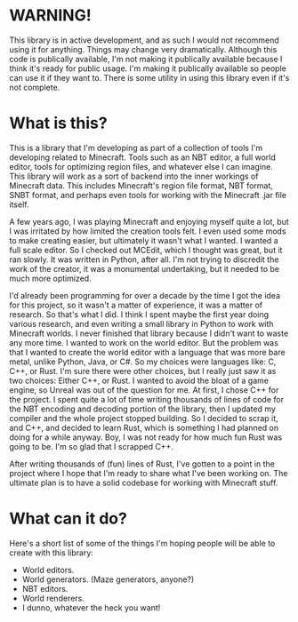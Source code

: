 # WARNING!

This library is in active development, and as such I would not recommend using it for anything. Things may change very dramatically. Although this code is publically available, I'm not making it publically available because I think it's ready for public usage. I'm making it publically available so people can use it if they want to. There is some utility in using this library even if it's not complete.

# What is this?

This is a library that I'm developing as part of a collection of tools I'm developing related to Minecraft. Tools such as an NBT editor, a full world editor, tools for optimizing region files, and whatever else I can imagine. This library will work as a sort of backend into the inner workings of Minecraft data. This includes Minecraft's region file format, NBT format, SNBT format, and perhaps even tools for working with the Minecraft .jar file itself.

A few years ago, I was playing Minecraft and enjoying myself quite a lot, but I was irritated by how limited the creation tools felt. I even used some mods to make creating easier, but ultimately it wasn't what I wanted. I wanted a full scale editor. So I checked out MCEdit, which I thought was great, but it ran slowly. It was written in Python, after all. I'm not trying to discredit the work of the creator, it was a monumental undertaking, but it needed to be much more optimized.

I'd already been programming for over a decade by the time I got the idea for this project, so it wasn't a matter of experience, it was a matter of research. So that's what I did. I think I spent maybe the first year doing various research, and even writing a small library in Python to work with Minecraft worlds. I never finished that library because I didn't want to waste any more time. I wanted to work on the world editor. But the problem was that I wanted to create the world editor with a language that was more bare metal, unlike Python, Java, or C#. So my choices were languages like: C, C++, or Rust. I'm sure there were other choices, but I really just saw it as two choices: Either C++, or Rust. I wanted to avoid the bloat of a game engine, so Unreal was out of the question for me. At first, I chose C++ for the project. I spent quite a lot of time writing thousands of lines of code for the NBT encoding and decoding portion of the library, then I updated my compiler and the whole project stopped building. So I decided to scrap it, and C++, and decided to learn Rust, which is something I had planned on doing for a while anyway. Boy, I was not ready for how much fun Rust was going to be. I'm so glad that I scrapped C++.

After writing thousands of (fun) lines of Rust, I've gotten to a point in the project where I hope that I'm ready to share what I've been working on. The ultimate plan is to have a solid codebase for working with Minecraft stuff.

# What can it do?

Here's a short list of some of the things I'm hoping people will be able to create with this library:
* World editors.
* World generators. (Maze generators, anyone?)
* NBT editors.
* World renderers.
* I dunno, whatever the heck you want!